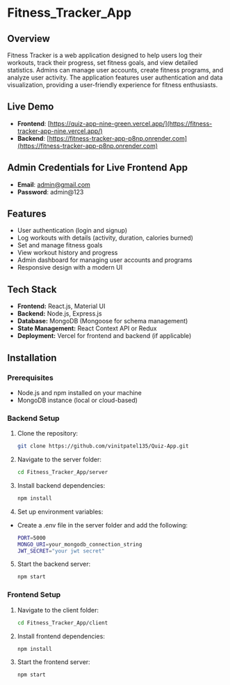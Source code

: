 # Fitness_Tracker_App

## Overview
Fitness Tracker is a web application designed to help users log their workouts, track their progress, set fitness goals, and view detailed statistics. Admins can manage user accounts, create fitness programs, and analyze user activity. The application features user authentication and data visualization, providing a user-friendly experience for fitness enthusiasts.

## Live Demo
- **Frontend**: [https://quiz-app-nine-green.vercel.app/](https://fitness-tracker-app-nine.vercel.app/)
- **Backend**: [https://fitness-tracker-app-p8np.onrender.com](https://fitness-tracker-app-p8np.onrender.com)

## Admin Credentials for Live Frontend App
- **Email**: admin@gmail.com
- **Password**: admin@123

## Features
- User authentication (login and signup)
- Log workouts with details (activity, duration, calories burned)
- Set and manage fitness goals
- View workout history and progress
- Admin dashboard for managing user accounts and programs
- Responsive design with a modern UI

## Tech Stack
- **Frontend:** React.js, Material UI
- **Backend:** Node.js, Express.js
- **Database:** MongoDB (Mongoose for schema management)
- **State Management:** React Context API or Redux
- **Deployment:** Vercel for frontend and backend (if applicable)

## Installation

### Prerequisites
- Node.js and npm installed on your machine
- MongoDB instance (local or cloud-based)


### Backend Setup
1. Clone the repository:
   ```bash
   git clone https://github.com/vinitpatel135/Quiz-App.git
2. Navigate to the server folder:
   ```bash
   cd Fitness_Tracker_App/server
3. Install backend dependencies:
   ```bash
   npm install
4. Set up environment variables:
- Create a .env file in the server folder and add the following:
   ```bash
   PORT=5000
   MONGO_URI=your_mongodb_connection_string
   JWT_SECRET="your jwt secret"
5. Start the backend server:
   ```bash
   npm start

### Frontend Setup
1. Navigate to the client folder:
   ```bash
   cd Fitness_Tracker_App/client
2. Install frontend dependencies:
   ```bash
   npm install
3. Start the frontend server:
   ```bash
   npm start

